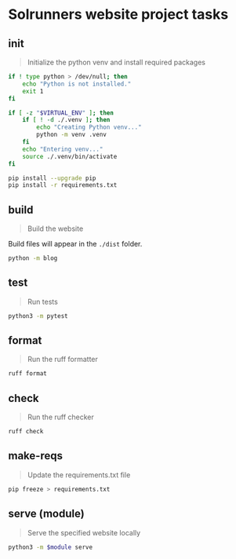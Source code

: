 # Solrunners website project tasks

## init

> Initialize the python venv and install required packages

```sh
if ! type python > /dev/null; then
    echo "Python is not installed."
    exit 1
fi

if [ -z "$VIRTUAL_ENV" ]; then
    if [ ! -d ./.venv ]; then
        echo "Creating Python venv..."
        python -m venv .venv
    fi
    echo "Entering venv..."
    source ./.venv/bin/activate
fi

pip install --upgrade pip
pip install -r requirements.txt
```

## build

> Build the website

Build files will appear in the `./dist` folder.

```sh
python -m blog
```

## test

> Run tests

```sh
python3 -m pytest
```

## format

> Run the ruff formatter

```sh
ruff format
```

## check

> Run the ruff checker

```sh
ruff check
```

## make-reqs

> Update the requirements.txt file

```sh
pip freeze > requirements.txt
```

## serve (module)

> Serve the specified website locally

```sh
python3 -m $module serve
```
